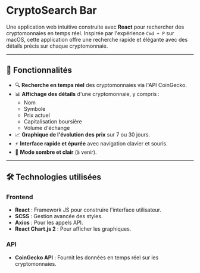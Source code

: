 # CryptoSearch Bar

Une application web intuitive construite avec **React** pour rechercher des cryptomonnaies en temps réel. Inspirée par l'expérience `Cmd + P` sur macOS, cette application offre une recherche rapide et élégante avec des détails précis sur chaque cryptomonnaie.

---

## 🚀 Fonctionnalités

- 🔍 **Recherche en temps réel** des cryptomonnaies via l'API CoinGecko.
- 📊 **Affichage des détails** d'une cryptomonnaie, y compris :
  - Nom
  - Symbole
  - Prix actuel
  - Capitalisation boursière
  - Volume d'échange
- 📈 **Graphique de l'évolution des prix** sur 7 ou 30 jours.
- ⚡ **Interface rapide et épurée** avec navigation clavier et souris.
- 🌙 **Mode sombre et clair** (à venir).

---

## 🛠️ Technologies utilisées

### Frontend

- **React** : Framework JS pour construire l'interface utilisateur.
- **SCSS** : Gestion avancée des styles.
- **Axios** : Pour les appels API.
- **React Chart.js 2** : Pour afficher les graphiques.

### API

- **CoinGecko API** : Fournit les données en temps réel sur les cryptomonnaies.

